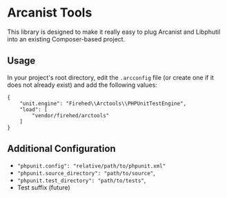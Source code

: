 Arcanist Tools
==============

This library is designed to make it really easy to plug Arcanist and Libphutil
into an existing Composer-based project.

Usage
-----

In your project's root directory, edit the `.arcconfig` file (or create one if
it does not already exist) and add the following values:

    {
        "unit.engine": "Firehed\\Arctools\\PHPUnitTestEngine",
        "load": [
            "vendor/firehed/arctools"
        ]
    }

Additional Configuration
------------------------
* `"phpunit.config": "relative/path/to/phpunit.xml"`
* `"phpunit.source_directory": "path/to/source"`,
* `"phpunit.test_directory": "path/to/tests"`,
* Test suffix (future)

